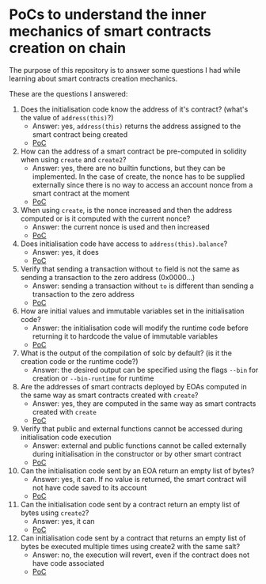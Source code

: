 # PoCs to understand the inner mechanics of smart contracts creation on chain

The purpose of this repository is to answer some questions I had while learning about smart contracts creation mechanics.

These are the questions I answered:

1. Does the initialisation code know the address of it's contract? (what's the value of `address(this)`?)
    - Answer: yes, `address(this)` returns the address assigned to the smart contract being created
    - [PoC](./test/Q001ThisAddressDuringInitialisation.t.sol)
2. How can the address of a smart contract be pre-computed in solidity when using `create` and `create2`?
    - Answer: yes, there are no builtin functions, but they can be implemented. In the case of create, the nonce has to be supplied externally since there is no way to access an account nonce from a smart contract at the moment
    - [PoC](./test/Q002SmartContractAddressComputation.t.sol)
3. When using `create`, is the nonce increased and then the address computed or is it computed with the current nonce?
    - Answer: the current nonce is used and then increased
    - [PoC](./test/Q003NonceIncreaseOnContractCreation.t.sol)
4. Does initialisation code have access to `address(this).balance`?
    - Answer: yes, it does
    - [PoC](./test/Q004InitialisationCodeCanAccessContractBalance.t.sol)
5. Verify that sending a transaction without `to` field is not the same as sending a transaction to the zero address (0x0000...)
    - Answer: sending a transaction without `to` is different than sending a transaction to the zero address
    - [PoC](./test-scripts/Q005TransactionWithoutToVsToZeroAddress.sh)
6. How are initial values and immutable variables set in the initialisation code?
    - Answer: the initialisation code will modify the runtime code before returning it to hardcode the value of immutable variables
    - [PoC](./src/ImmutableVars.sol)
7. What is the output of the compilation of solc by default? (is it the creation code or the runtime code?)
    - Answer: the desired output can be specified using the flags `--bin` for creation or `--bin-runtime` for runtime
8. Are the addresses of smart contracts deployed by EOAs computed in the same way as smart contracts created with `create`?
    - Answer: yes, they are computed in the same way as smart contracts created with `create`
    - [PoC](./test-scripts/Q008AddressOfContractsDeployedByEOA.sh)
9. Verify that public and external functions cannot be accessed during initialisation code execution
    - Answer: external and public functions cannot be called externally during initialisation in the constructor or by other smart contract
    - [PoC](./test/Q009ExternalAndPublicFunctionsNotAvailableAtInitialisation.t.sol)
10. Can the initialisation code sent by an EOA return an empty list of bytes?
    - Answer: yes, it can. If no value is returned, the smart contract will not have code saved to its account
    - [PoC](./test-scripts/Q010InitialisationCodeReturnsEmptyList.sh)
11. Can the initialisation code sent by a contract return an empty list of bytes using `create2`?
    - Answer: yes, it can
    - [PoC](./test/Q011CodelessContractWithCreate2.t.sol)
12. Can initialisation code sent by a contract that returns an empty list of bytes be executed multiple times using create2 with the same salt?
    - Answer: no, the execution will revert, even if the contract does not have code associated
    - [PoC](./test/Q012DeployCodelessContractMultipleTimes.t.sol)
